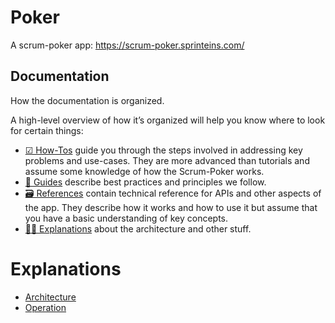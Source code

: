 # Poker

A scrum-poker app: https://scrum-poker.sprinteins.com/

## Documentation

How the documentation is organized.

A high-level overview of how it’s organized will help you know where to look for certain things:

- [☑ How-Tos](#how-tos) guide you through the steps involved in addressing key problems and use-cases. They are more advanced than tutorials and assume some knowledge of how the Scrum-Poker works.
- [👷 Guides](#guides) describe best practices and principles we follow.
- [🗃 References](#references) contain technical reference for APIs and other aspects of the app. They describe how it works and how to use it but assume that you have a basic understanding of key concepts.
- [👩‍🏫 Explanations](#explanations) about the architecture and other stuff.


# Explanations

- [Architecture](./doc/architecture/architecture.md)
- [Operation](./doc/ops/ops.md)

